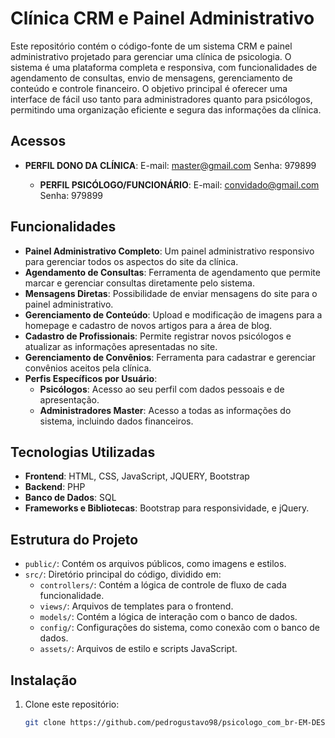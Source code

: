 # Clínica CRM e Painel Administrativo

Este repositório contém o código-fonte de um sistema CRM e painel administrativo projetado para gerenciar uma clínica de psicologia. O sistema é uma plataforma completa e responsiva, com funcionalidades de agendamento de consultas, envio de mensagens, gerenciamento de conteúdo e controle financeiro. O objetivo principal é oferecer uma interface de fácil uso tanto para administradores quanto para psicólogos, permitindo uma organização eficiente e segura das informações da clínica.


## Acessos
- **PERFIL DONO DA CLÍNICA**:
  E-mail: master@gmail.com
  Senha: 979899

  - **PERFIL PSICÓLOGO/FUNCIONÁRIO**:
  E-mail: convidado@gmail.com
  Senha: 979899


## Funcionalidades

- **Painel Administrativo Completo**: Um painel administrativo responsivo para gerenciar todos os aspectos do site da clínica.
- **Agendamento de Consultas**: Ferramenta de agendamento que permite marcar e gerenciar consultas diretamente pelo sistema.
- **Mensagens Diretas**: Possibilidade de enviar mensagens do site para o painel administrativo.
- **Gerenciamento de Conteúdo**: Upload e modificação de imagens para a homepage e cadastro de novos artigos para a área de blog.
- **Cadastro de Profissionais**: Permite registrar novos psicólogos e atualizar as informações apresentadas no site.
- **Gerenciamento de Convênios**: Ferramenta para cadastrar e gerenciar convênios aceitos pela clínica.
- **Perfis Específicos por Usuário**:
  - **Psicólogos**: Acesso ao seu perfil com dados pessoais e de apresentação.
  - **Administradores Master**: Acesso a todas as informações do sistema, incluindo dados financeiros.

## Tecnologias Utilizadas

- **Frontend**: HTML, CSS, JavaScript, JQUERY, Bootstrap
- **Backend**: PHP
- **Banco de Dados**: SQL
- **Frameworks e Bibliotecas**: Bootstrap para responsividade, e jQuery.

## Estrutura do Projeto

- `public/`: Contém os arquivos públicos, como imagens e estilos.
- `src/`: Diretório principal do código, dividido em:
  - `controllers/`: Contém a lógica de controle de fluxo de cada funcionalidade.
  - `views/`: Arquivos de templates para o frontend.
  - `models/`: Contém a lógica de interação com o banco de dados.
  - `config/`: Configurações do sistema, como conexão com o banco de dados.
  - `assets/`: Arquivos de estilo e scripts JavaScript.

## Instalação

1. Clone este repositório:

   ```bash
   git clone https://github.com/pedrogustavo98/psicologo_com_br-EM-DESENVOLVIMENTO-.git
